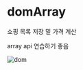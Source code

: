 # domArray

쇼핑 목록 저장 밑 가격 계산

array api 연습하기 좋음

![dom](https://user-images.githubusercontent.com/65995664/141671804-3cf9491f-1e2f-4aba-95e9-188155c7f340.gif)
